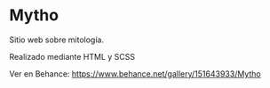 # Mytho
Sitio web sobre mitología.

Realizado mediante HTML y SCSS

Ver en Behance: https://www.behance.net/gallery/151643933/Mytho
